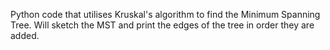 Python code that utilises Kruskal's algorithm to find the Minimum Spanning Tree.
Will sketch the MST and print the edges of the tree in order they are added.
